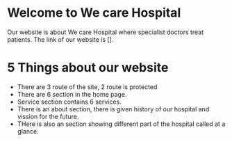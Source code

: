 # Welcome to We care Hospital 
Our website is about We care Hospital where specialist doctors treat patients. The link of our website is [].

# 5 Things about our website

* There are 3 route of the site, 2 route is protected
* There are 6 section in the home page.
* Service section contains 6 services.
* There is an about section, there is given history of our hospital and vission for the future.
* THere is also an section showing different part of the hospital called at a glance.